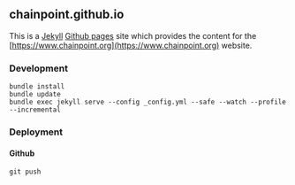 ## chainpoint.github.io

This is a [Jekyll](https://jekyllrb.com/docs/quickstart/) [Github pages](https://help.github.com/articles/using-jekyll-with-pages/) site which provides the content for the [https://www.chainpoint.org](https://www.chainpoint.org) website.

### Development

```
bundle install
bundle update
bundle exec jekyll serve --config _config.yml --safe --watch --profile --incremental
```

### Deployment

#### Github

```
git push
```
